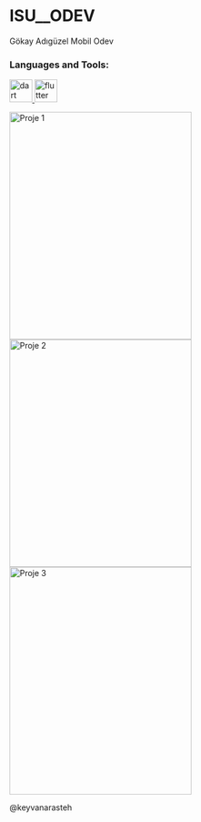 # ISU__ODEV
<p>Gökay Adıgüzel Mobil Odev</p>
<h3 align="left">Languages and Tools:</h3>
<p align="left"> <a href="https://dart.dev/" target="_blank" rel="noreferrer"> <img src="https://www.vectorlogo.zone/logos/dartlang/dartlang-icon.svg" alt="dart" width="40" height="40"/> </a> <a href="https://flutter.dev/" target="_blank" rel="noreferrer"> <img src="https://www.vectorlogo.zone/logos/flutterio/flutterio-icon.svg" alt="flutter" width="40" height="40"/> </a> </p>
<img src="https://i.hizliresim.com/o9g8ch4.png" alt="Proje 1" width="320" height="400">
<img src="https://i.hizliresim.com/rdv3qv3.png" alt="Proje 2" width="320" height="400">
<img src="https://i.hizliresim.com/mrruq7q.png" alt="Proje 3" width="320" height="400"> 

@keyvanarasteh
